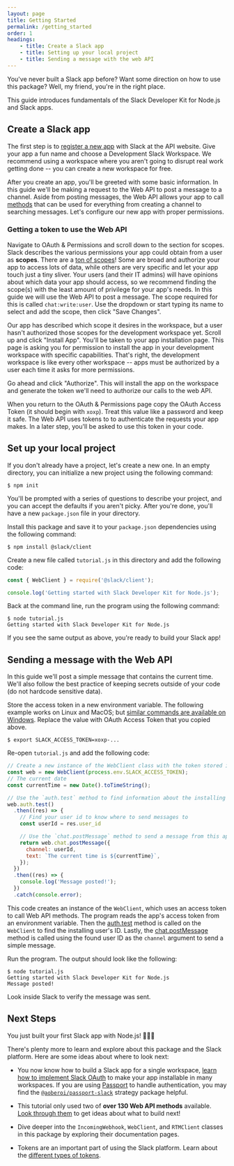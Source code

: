 ```yaml
---
layout: page
title: Getting Started
permalink: /getting_started
order: 1
headings:
    - title: Create a Slack app
    - title: Setting up your local project
    - title: Sending a message with the web API
---
```


You've never built a Slack app before? Want some direction on how to use this package? Well, my
friend, you're in the right place.

This guide introduces fundamentals of the Slack Developer Kit for Node.js and Slack apps.

## Create a Slack app

The first step is to [register a new app](https://api.slack.com/apps/new) with Slack at the API
website. Give your app a fun name and choose a Development Slack Workspace. We recommend using a workspace where you aren't going to disrupt real work getting done -- you can create a new workspace for free.

After you create an app, you'll be greeted with some basic information. In this guide we'll be making a request to the Web API to post a message to a channel. Aside from posting messages, the Web API allows your app to call [methods](https://api.slack.com/methods) that can be used for everything from creating a channel to searching messages. Let's configure our new app with proper permissions.

### Getting a token to use the Web API

Navigate to OAuth & Permissions and scroll down to the section for scopes. Slack describes the
various permissions your app could obtain from a user as **scopes**. There are a
[ton of scopes](https://api.slack.com/scopes)! Some are broad and authorize your app to access lots
of data, while others are very specific and let your app touch just a tiny sliver. Your users (and
their IT admins) will have opinions about which data your app should access, so we recommend finding
the scope(s) with the least amount of privilege for your app's needs. In this guide we will use the
Web API to post a message. The scope required for this is called `chat:write:user`. Use the dropdown or start typing its name to select and add the scope, then click "Save Changes".

Our app has described which scope it desires in the workspace, but a user hasn't authorized those scopes for the development workspace yet. Scroll up and click "Install App". You'll be taken to your app installation page. This page is asking you for permission to install the app in your development workspace with specific capabilities. That's right, the development workspace is like every other workspace -- apps must be authorized by a user each time it asks for more permissions. 

Go ahead and click "Authorize". This will install the app on the workspace and generate the token we'll need to authorize our calls to the web API. 

When you return to the OAuth & Permissions page copy the OAuth Access Token (it should begin with `xoxp`). Treat this value like a password and keep it safe. The Web API uses tokens to to authenticate the requests your app makes. In a later step, you'll be asked to use this token in your code.

## Set up your local project

If you don't already have a project, let's create a new one. In an empty directory, you can
initialize a new project using the following command:

```shell
$ npm init
```

You'll be prompted with a series of questions to describe your project, and you can accept the
defaults if you aren't picky. After you're done, you'll have a new `package.json` file in your
directory.

Install this package and save it to your `package.json` dependencies using the following command:

```shell
$ npm install @slack/client
```

Create a new file called `tutorial.js` in this directory and add the following code:

```javascript
const { WebClient } = require('@slack/client');

console.log('Getting started with Slack Developer Kit for Node.js');
```

Back at the command line, run the program using the following command:

```shell
$ node tutorial.js
Getting started with Slack Developer Kit for Node.js
```

If you see the same output as above, you're ready to build your Slack app!

## Sending a message with the Web API

In this guide we'll post a simple message that contains the current time. We'll also follow
the best practice of keeping secrets outside of your code (do not hardcode sensitive data).

Store the access token in a new environment variable. The following example works on Linux and MacOS;
but [similar commands are available on Windows](https://superuser.com/a/212153/94970). Replace the
value with OAuth Access Token that you copied above.

```shell
$ export SLACK_ACCESS_TOKEN=xoxp-...
```

Re-open `tutorial.js` and add the following code:

```javascript
// Create a new instance of the WebClient class with the token stored in your environment variable
const web = new WebClient(process.env.SLACK_ACCESS_TOKEN);
// The current date
const currentTime = new Date().toTimeString();

// Use the `auth.test` method to find information about the installing user
web.auth.test()
  .then((res) => {
    // Find your user id to know where to send messages to
    const userId = res.user_id

    // Use the `chat.postMessage` method to send a message from this app
    return web.chat.postMessage({
      channel: userId,
      text: `The current time is ${currentTime}`,
    });
  })
  .then((res) => {
    console.log('Message posted!');
  })
  .catch(console.error);
```



This code creates an instance of the `WebClient`, which uses an access token to call Web API methods. The program reads the app's access token from an environment variable. Then the [auth.test](https://api.slack.com/methods/auth.test) method is called on the `WebClient` to find the installing user's ID.  Lastly, the [chat.postMessage](https://api.slack.com/methods/chat.postMessage) method is called using the found user ID as the `channel` argument to send a simple message.

Run the program. The output should look like the following:

```shell
$ node tutorial.js
Getting started with Slack Developer Kit for Node.js
Message posted!
```

Look inside Slack to verify the message was sent.

## Next Steps

You just built your first Slack app with Node.js! 🎉💃🌮

There's plenty more to learn and explore about this package and the Slack platform. Here are some
ideas about where to look next:

* You now know how to build a Slack app for a single workspace,
  [learn how to implement Slack OAuth](https://api.slack.com/docs/oauth) to make your app
  installable in many workspaces. If you are using [Passport](http://www.passportjs.org/) to handle
  authentication, you may find the
  [`@aoberoi/passport-slack`](https://github.com/aoberoi/passport-slack) strategy package helpful.

* This tutorial only used two of **over 130 Web API methods** available.
  [Look through them](https://api.slack.com/methods) to get ideas about what to build next!

* Dive deeper into the `IncomingWebhook`, `WebClient`, and `RTMClient` classes in this package by
  exploring their documentation pages.

* Tokens are an important part of using the Slack platform. Learn about the
  [different types of tokens](https://api.slack.com/docs/token-types).
